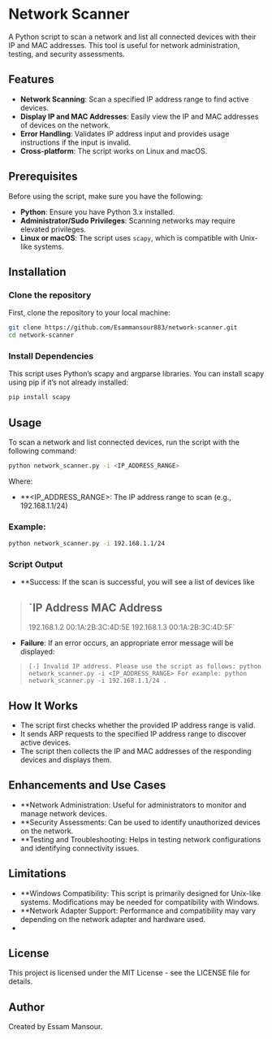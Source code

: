 # Network Scanner

A Python script to scan a network and list all connected devices with their IP and MAC addresses. This tool is useful for network administration, testing, and security assessments.

## Features

- **Network Scanning**: Scan a specified IP address range to find active devices.
- **Display IP and MAC Addresses**: Easily view the IP and MAC addresses of devices on the network.
- **Error Handling**: Validates IP address input and provides usage instructions if the input is invalid.
- **Cross-platform**: The script works on Linux and macOS.

## Prerequisites

Before using the script, make sure you have the following:

- **Python**: Ensure you have Python 3.x installed.
- **Administrator/Sudo Privileges**: Scanning networks may require elevated privileges.
- **Linux or macOS**: The script uses `scapy`, which is compatible with Unix-like systems.

## Installation

### Clone the repository

First, clone the repository to your local machine:

 ```bash
 git clone https://github.com/Esammansour883/network-scanner.git
 cd network-scanner
```

### Install Dependencies

This script uses Python’s scapy and argparse libraries. You can install scapy using pip if it’s not already installed:

 ```bash
pip install scapy
 ```

## Usage

To scan a network and list connected devices, run the script with the following command:

 ```bash
python network_scanner.py -i <IP_ADDRESS_RANGE>
 ```

Where:
- **<IP_ADDRESS_RANGE>: The IP address range to scan (e.g., 192.168.1.1/24)

### Example:

 ```bash
 python network_scanner.py -i 192.168.1.1/24
 ```

### Script Output

- **Success: If the scan is successful, you will see a list of devices like

> `IP Address           MAC Address
> -----------------------------------------
> 192.168.1.2          00:1A:2B:3C:4D:5E
> 192.168.1.3          00:1A:2B:3C:4D:5F`



- **Failure**: If an error occurs, an appropriate error message will be displayed:

 > `[-] Invalid IP address. Please use the script as follows:
python network_scanner.py -i <IP_ADDRESS_RANGE>
For example: python network_scanner.py -i 192.168.1.1/24
.`

## How It Works

- The script first checks whether the provided IP address range is valid.
- It sends ARP requests to the specified IP address range to discover active devices.
- The script then collects the IP and MAC addresses of the responding devices and displays them.

## Enhancements and Use Cases

- **Network Administration: Useful for administrators to monitor and manage network devices.
- **Security Assessments: Can be used to identify unauthorized devices on the network.
- **Testing and Troubleshooting: Helps in testing network configurations and identifying connectivity issues.

## Limitations

- **Windows Compatibility: This script is primarily designed for Unix-like systems. Modifications may be needed for compatibility with Windows.
- **Network Adapter Support: Performance and compatibility may vary depending on the network adapter and hardware used.
- 
## License

This project is licensed under the MIT License - see the LICENSE file for details.


## Author

Created by Essam Mansour.
